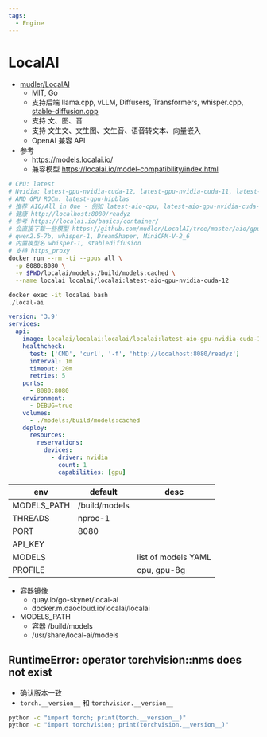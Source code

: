 ```yaml
---
tags:
  - Engine
---
```


# LocalAI

- [mudler/LocalAI](https://github.com/mudler/LocalAI)
  - MIT, Go
  - 支持后端 llama.cpp, vLLM, Diffusers, Transformers, whisper.cpp, [stable-diffusion.cpp](https://github.com/leejet/stable-diffusion.cpp)
  - 支持 文、图、音
  - 支持 文生文、文生图、文生音、语音转文本、向量嵌入
  - OpenAI 兼容 API
- 参考
  - https://models.localai.io/
  - 兼容模型 https://localai.io/model-compatibility/index.html

```bash
# CPU: latest
# Nvidia: latest-gpu-nvidia-cuda-12, latest-gpu-nvidia-cuda-11, latest-nvidia-l4t-arm64
# AMD GPU ROCm: latest-gpu-hipblas
# 推荐 AIO/All in One - 例如 latest-aio-cpu, latest-aio-gpu-nvidia-cuda-12
# 健康 http://localhost:8080/readyz
# 参考 https://localai.io/basics/container/
# 会直接下载一些模型 https://github.com/mudler/LocalAI/tree/master/aio/gpu-8g
# qwen2.5-7b, whisper-1, DreamShaper, MiniCPM-V-2_6
# 内置模型名 whisper-1, stablediffusion
# 支持 https_proxy
docker run --rm -ti --gpus all \
  -p 8080:8080 \
  -v $PWD/localai/models:/build/models:cached \
  --name localai localai/localai:latest-aio-gpu-nvidia-cuda-12

docker exec -it localai bash
./local-ai
```

```yaml
version: '3.9'
services:
  api:
    image: localai/localai:localai/localai:latest-aio-gpu-nvidia-cuda-12
    healthcheck:
      test: ['CMD', 'curl', '-f', 'http://localhost:8080/readyz']
      interval: 1m
      timeout: 20m
      retries: 5
    ports:
      - 8080:8080
    environment:
      - DEBUG=true
    volumes:
      - ./models:/build/models:cached
    deploy:
      resources:
        reservations:
          devices:
            - driver: nvidia
              count: 1
              capabilities: [gpu]
```

| env         | default       | desc                |
| ----------- | ------------- | ------------------- |
| MODELS_PATH | /build/models |
| THREADS     | nproc-1       |
| PORT        | 8080          |
| API_KEY     |
| MODELS      |               | list of models YAML |
| PROFILE     |               | cpu, gpu-8g         |

- 容器镜像
  - quay.io/go-skynet/local-ai
  - docker.m.daocloud.io/localai/localai
- MODELS_PATH
  - 容器 /build/models
  - /usr/share/local-ai/models

## RuntimeError: operator torchvision::nms does not exist


- 确认版本一致
- `torch.__version__` 和 `torchvision.__version__`

```bash
python -c "import torch; print(torch.__version__)"
python -c "import torchvision; print(torchvision.__version__)"
```

